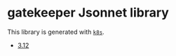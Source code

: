 # gatekeeper Jsonnet library

This library is generated with [`k8s`](https://github.com/jsonnet-libs/k8s).

- [3.12](3.12/README.md)
